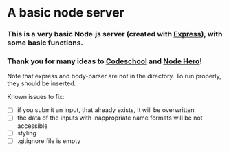# A basic node server
### This is a very basic Node.js server (created with [Express](https://expressjs.com/)), with some basic functions.
### Thank you for many ideas to [Codeschool](https://www.codeschool.com/) and [Node Hero](https://blog.risingstack.com/node-hero-tutorial-getting-started-with-node-js/)!
Note that express and body-parser are not in the directory. To run properly, they should be inserted.

Known issues to fix:
- [ ] if you submit an input, that already exists, it will be overwritten
- [ ] the data of the inputs with inappropriate name formats will be not accessible
- [ ] styling
- [ ] .gitignore file is empty
